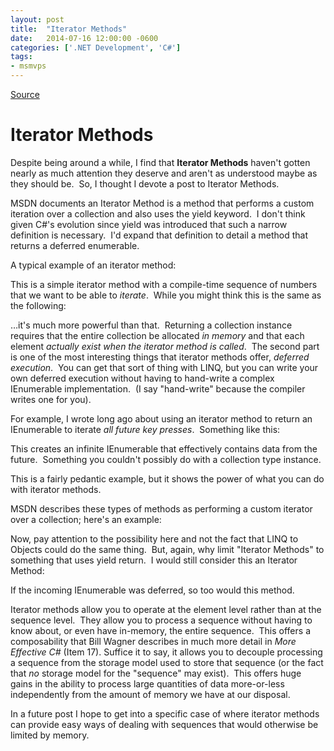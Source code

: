 ```yaml
---
layout: post
title:  "Iterator Methods"
date:   2014-07-16 12:00:00 -0600
categories: ['.NET Development', 'C#']
tags:
- msmvps
---
```

[Source](http://pr-blog.azurewebsites.net/2014/07/17/iterator-methods/ "Permalink to Iterator Methods")

# Iterator Methods

Despite being around a while, I find that **Iterator Methods** haven't gotten nearly as much attention they deserve and aren't as understood maybe as they should be.  So, I thought I devote a post to Iterator Methods.

MSDN documents an Iterator Method is a method that performs a custom iteration over a collection and also uses the yield keyword.  I don't think given C#'s evolution since yield was introduced that such a narrow definition is necessary.  I'd expand that definition to detail a method that returns a deferred enumerable.

A typical example of an iterator method:

This is a simple iterator method with a compile-time sequence of numbers that we want to be able to _iterate_.  While you might think this is the same as the following:

…it's much more powerful than that.  Returning a collection instance requires that the entire collection be allocated _in memory_ and that each element _actually exist when the iterator method is called_.  The second part is one of the most interesting things that iterator methods offer, _deferred execution_.  You can get that sort of thing with LINQ, but you can write your own deferred execution without having to hand-write a complex IEnumerable<T> implementation.  (I say "hand-write" because the compiler writes one for you).

For example, I wrote long ago about using an iterator method to return an IEnumerable to iterate _all future key presses_.  Something like this:

This creates an infinite IEnumerable<char> that effectively contains data from the future.  Something you couldn't possibly do with a collection type instance.

This is a fairly pedantic example, but it shows the power of what you can do with iterator methods.

MSDN describes these types of methods as performing a custom iterator over a collection; here's an example:

Now, pay attention to the possibility here and not the fact that LINQ to Objects could do the same thing.  But, again, why limit "Iterator Methods" to something that uses yield return.  I would still consider this an Iterator Method:

If the incoming IEnumerable was deferred, so too would this method.

Iterator methods allow you to operate at the element level rather than at the sequence level.  They allow you to process a sequence without having to know about, or even have in-memory, the entire sequence.  This offers a composability that Bill Wagner describes in much more detail in _More Effective C#_ (Item 17). Suffice it to say, it allows you to decouple processing a sequence from the storage model used to store that sequence (or the fact that _no_ storage model for the "sequence" may exist).  This offers huge gains in the ability to process large quantities of data more-or-less independently from the amount of memory we have at our disposal.

In a future post I hope to get into a specific case of where iterator methods can provide easy ways of dealing with sequences that would otherwise be limited by memory.

